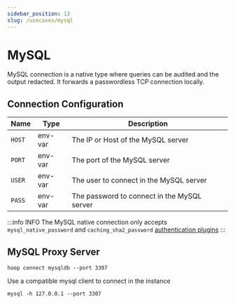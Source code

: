 ```yaml
---
sidebar_position: 13
slug: /usecases/mysql
---
```


# MySQL

MySQL connection is a native type where queries can be audited and the output redacted.
It forwards a passwordless TCP connection locally.

## Connection Configuration

| Name   | Type    | Description                                 |
|------- | ------- | ------------------------------------------- |
| `HOST` | env-var | The IP or Host of the MySQL server          |
| `PORT` | env-var | The port of the MySQL server                |
| `USER` | env-var | The user to connect in the MySQL server     |
| `PASS` | env-var | The password to connect in the MySQL server |


:::info INFO
The MySQL native connection only accepts `mysql_native_password` and `caching_sha2_password` [authentication plugins](https://dev.mysql.com/doc/refman/8.0/en/authentication-plugins.html)
:::

## MySQL Proxy Server

```shell
hoop connect mysqldb --port 3307
```

Use a compatible mysql client to connect in the instance

```shell
mysql -h 127.0.0.1 --port 3307
```
